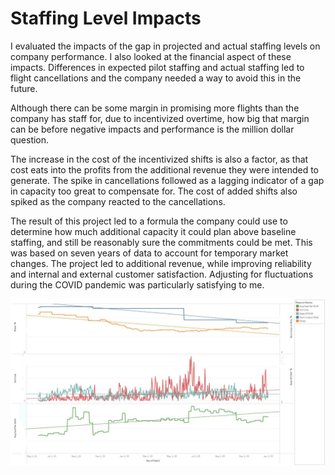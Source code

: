 # Staffing Level Impacts

I evaluated the impacts of the gap in projected and actual staffing levels on company performance. I also looked at the financial aspect of these impacts. Differences in expected pilot staffing and actual staffing led to flight cancellations and the company needed a way to avoid this in the future.

Although there can be some margin in promising more flights than the company has staff for, due to incentivized overtime, how big that margin can be before negative impacts and performance is the million dollar question.

The increase in the cost of the incentivized shifts is also a factor, as that cost eats into the profits from the additional revenue they were intended to generate. The spike in cancellations followed as a lagging indicator of a gap in capacity too great to compensate for. The cost of added shifts also spiked as the company reacted to the cancellations.

The result of this project led to a formula the company could use to determine how much additional  capacity it could plan above baseline staffing, and still be reasonably sure the commitments could be met. This was based on seven years of data to account for temporary market changes. The project led to additional revenue, while improving reliability and internal and external customer satisfaction. Adjusting for fluctuations during the COVID pandemic was particularly satisfying to me.

![](https://github.com/sfisher2277/Staffing-Levels/blob/main/images/Composite.jpeg)

